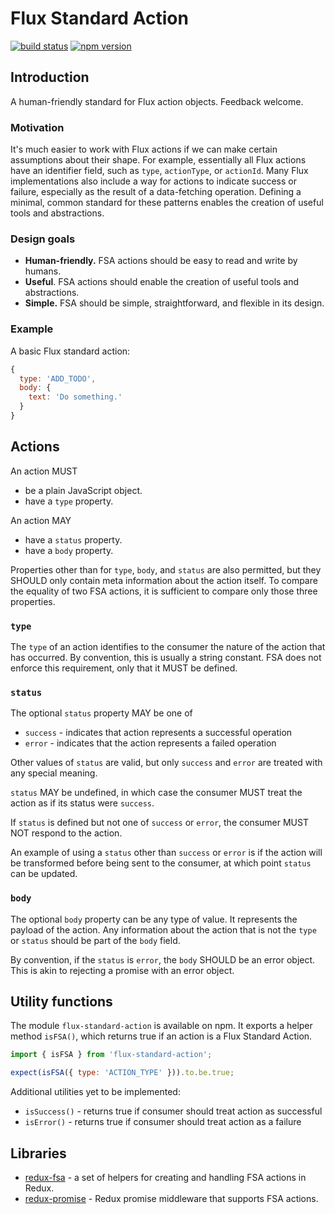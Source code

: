 Flux Standard Action
====================

[![build status](https://img.shields.io/travis/acdlite/flux-standard-action/master.svg?style=flat-square)](https://travis-ci.org/acdlite/flux-standard-action)
[![npm version](https://img.shields.io/npm/v/flux-standard-action.svg?style=flat-square)](https://www.npmjs.com/package/flux-standard-action)

## Introduction

A human-friendly standard for Flux action objects. Feedback welcome.

### Motivation

It's much easier to work with Flux actions if we can make certain assumptions about their shape. For example, essentially all Flux actions have an identifier field, such as `type`, `actionType`, or `actionId`. Many Flux implementations also include a way for actions to indicate success or failure, especially as the result of a data-fetching operation. Defining a minimal, common standard for these patterns enables the creation of useful tools and abstractions.

### Design goals

- **Human-friendly.** FSA actions should be easy to read and write by humans.
- **Useful**. FSA actions should enable the creation of useful tools and abstractions.
- **Simple.** FSA should be simple, straightforward, and flexible in its design.

### Example

A basic Flux standard action:

```js
{
  type: 'ADD_TODO',
  body: {
    text: 'Do something.'  
  }
}
```

## Actions

An action MUST

- be a plain JavaScript object.
- have a `type` property.

An action MAY

- have a `status` property.
- have a `body` property.

Properties other than for `type`, `body`, and `status` are also permitted, but they SHOULD only contain meta information about the action itself. To compare the equality of two FSA actions, it is sufficient to compare only those three properties.

### `type`

The `type` of an action identifies to the consumer the nature of the action that has occurred. By convention, this is usually a string constant. FSA does not enforce this requirement, only that it MUST be defined.

### `status`

The optional `status` property MAY be one of

- `success` - indicates that action represents a successful operation
- `error` - indicates that the action represents a failed operation

Other values of `status` are valid, but only `success` and `error` are treated with any special meaning.

`status` MAY be undefined, in which case the consumer MUST treat the action as if its status were `success`.

If `status` is defined but not one of `success` or `error`, the consumer MUST NOT respond to the action.

An example of using a `status` other than `success` or `error` is if the action will be transformed before being sent to the consumer, at which point `status` can be updated.

### `body`

The optional `body` property can be any type of value. It represents the payload of the action. Any information about the action that is not the `type` or `status` should be part of the `body` field.

By convention, if the `status` is `error`, the `body` SHOULD be an error object. This is akin to rejecting a promise with an error object.

## Utility functions

The module `flux-standard-action` is available on npm. It exports a helper method `isFSA()`, which returns true if an action is a Flux Standard Action.

```js
import { isFSA } from 'flux-standard-action';

expect(isFSA({ type: 'ACTION_TYPE' })).to.be.true;
```

Additional utilities yet to be implemented:

 - `isSuccess()` - returns true if consumer should treat action as successful
 - `isError()` - returns true if consumer should treat action as a failure

## Libraries

- [redux-fsa](https://github.com/acdlite/redux-fsa) - a set of helpers for creating and handling FSA actions in Redux.
- [redux-promise](https://github.com/acdlite/redux-promise) - Redux promise middleware that supports FSA actions.
